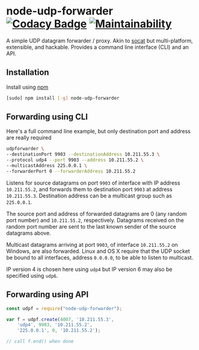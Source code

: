 # node-udp-forwarder [![Codacy Badge](https://api.codacy.com/project/badge/Grade/e9d12b56dd6649e1ab966be1198a0ec9)](https://www.codacy.com/app/tewarid/node-udp-forwarder?utm_source=github.com&amp;utm_medium=referral&amp;utm_content=tewarid/node-udp-forwarder&amp;utm_campaign=Badge_Grade) [![Maintainability](https://api.codeclimate.com/v1/badges/e059350e706ac9f80440/maintainability)](https://codeclimate.com/github/tewarid/node-udp-forwarder/maintainability)

A simple UDP datagram forwarder / proxy. Akin to [socat](http://www.dest-unreach.org/socat/doc/socat-multicast.html) but multi-platform, extensible, and hackable. Provides a command line interface (CLI) and an API.

## Installation

Install using [npm](https://www.npmjs.com/package/node-udp-forwarder)

```bash
[sudo] npm install [-g] node-udp-forwarder
```

## Forwarding using CLI

Here's a full command line example, but only destination port and address are really required
```bash
udpforwarder \
--destinationPort 9903 --destinationAddress 10.211.55.3 \
--protocol udp4 --port 9903 --address 10.211.55.2 \
--multicastAddress 225.0.0.1 \
--forwarderPort 0 --forwarderAddress 10.211.55.2
```

Listens for source datagrams on port `9903` of interface with IP address `10.211.55.2`, and forwards them to destination port `9903` at address `10.211.55.3`. Destination address can be a multicast group such as `225.0.0.1`.

The source port and address of forwarded datagrams are 0 (any random port number) and `10.211.55.2`, respectively. Datagrams received on the random port number are sent to the last known sender of the source datagrams above.

Multicast datagrams arriving at port `9903`, of interface `10.211.55.2` on Windows, are also forwarded. Linux and OS X require that the UDP socket be bound to all interfaces, address `0.0.0.0`, to be able to listen to multicast.

IP version 4 is chosen here using `udp4` but IP version 6 may also be specified using `udp6`.

## Forwarding using API

```javascript
const udpf = require("node-udp-forwarder");

var f = udpf.create(4007, '10.211.55.3',
    'udp4', 9903, '10.211.55.2',
    '225.0.0.1', 0, '10.211.55.2');

// call f.end() when done
```
